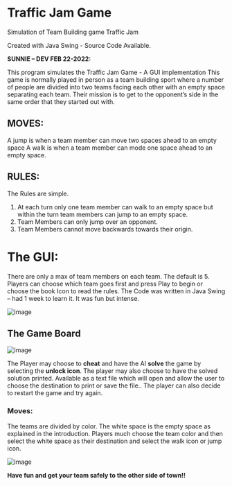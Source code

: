# Traffic Jam Game
 
 Simulation of Team Building game Traffic Jam
 
Created with Java Swing - Source Code Available.

**SUNNIE – DEV FEB 22-2022:**

This program simulates the Traffic Jam Game - A GUI implementation
This game is normally played in person as a team building sport where a number of people
are divided into two teams facing each other with an empty space separating each team.
Their mission is to get to the opponent’s side in the same order that they started out with.
## MOVES:
A jump is when a team member can move two spaces ahead to an empty space
A walk is when a team member can mode one space ahead to an empty space.
## RULES:
The Rules are simple.
1. At each turn only one team member can walk to an empty space but within the turn team members can jump to an empty space.
2. Team Members can only jump over an opponent.
3. Team Members cannot move backwards towards their origin.
# The GUI:
There are only a max of team members on each team. The default is 5. Players can choose
which team goes first and press Play to begin or choose the book Icon to read the rules.
The Code was written in Java Swing – had 1 week to learn it. It was fun but intense.

![image](https://user-images.githubusercontent.com/66528314/161365011-263e5d70-d8b8-4501-a89d-569b0815b87f.png)

## The Game Board

![image](https://user-images.githubusercontent.com/66528314/161365075-c8ad0d5f-bf7d-45a8-8b14-e9e989edd527.png)

The Player may choose to **cheat** and have the AI **solve** the game by selecting the **unlock icon**.
The player may also choose to have the solved solution printed. Available as a text file which
will open and allow the user to choose the destination to print or save the file..
The player can also decide to restart the game and try again.

### Moves:
The teams are divided by color. The white space is the empty space as explained in the
introduction. Players much choose the team color and then select the white space as their
destination and select the walk icon or jump icon.

![image](https://user-images.githubusercontent.com/66528314/161365130-36b8cd9e-e963-45ff-84cf-6c5c4301ea0a.png)

**Have fun and get your team safely to the other side of town!!**
